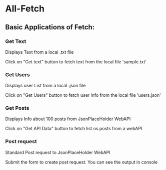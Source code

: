 # All-Fetch
## Basic Applications of Fetch:

### Get Text
Displays Text from a local .txt file

Click on "Get text" button to fetch text from the local file 'sample.txt'

### Get Users
Displays user List from a local .json file

Click on "Get Users" button to fetch user info from the local file 'users.json'

### Get Posts
Displays Info about 100 posts from JsonPlaceHolder WebAPI

Click on "Get API Data" button to fetch list os posts from a webAPI

### Post request
Standard Post request to JsonPlaceHolder WebAPI

Submit the form to create post request. You can see the output in console
